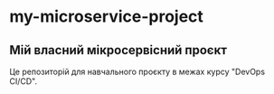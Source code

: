 # my-microservice-project

## Мій власний мікросервісний проєкт

Це репозиторій для навчального проєкту в межах курсу "DevOps CI/CD".

